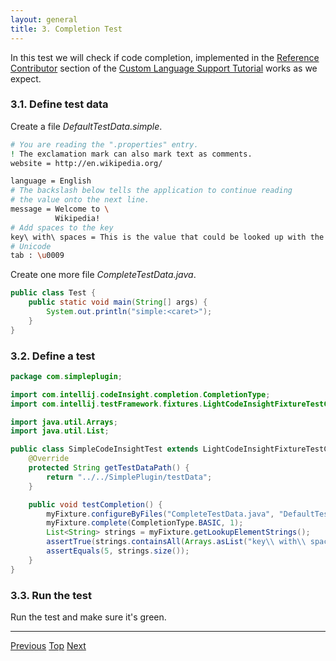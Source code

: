```yaml
---
layout: general
title: 3. Completion Test
---
```



In this test we will check if code completion, implemented in the
[Reference Contributor](reference_contributor.html) section
of the
[Custom Language Support Tutorial](cls_tutorial.html)
works as we expect.

### 3.1. Define test data

Create a file *DefaultTestData.simple*.

```bash
# You are reading the ".properties" entry.
! The exclamation mark can also mark text as comments.
website = http://en.wikipedia.org/

language = English
# The backslash below tells the application to continue reading
# the value onto the next line.
message = Welcome to \
          Wikipedia!
# Add spaces to the key
key\ with\ spaces = This is the value that could be looked up with the key "key with spaces".
# Unicode
tab : \u0009
```

Create one more file *CompleteTestData.java*.

```java
public class Test {
    public static void main(String[] args) {
        System.out.println("simple:<caret>");
    }
}
```

### 3.2. Define a test

```java
package com.simpleplugin;

import com.intellij.codeInsight.completion.CompletionType;
import com.intellij.testFramework.fixtures.LightCodeInsightFixtureTestCase;

import java.util.Arrays;
import java.util.List;

public class SimpleCodeInsightTest extends LightCodeInsightFixtureTestCase {
    @Override
    protected String getTestDataPath() {
        return "../../SimplePlugin/testData";
    }

    public void testCompletion() {
        myFixture.configureByFiles("CompleteTestData.java", "DefaultTestData.simple");
        myFixture.complete(CompletionType.BASIC, 1);
        List<String> strings = myFixture.getLookupElementStrings();
        assertTrue(strings.containsAll(Arrays.asList("key\\ with\\ spaces", "language", "message", "tab", "website")));
        assertEquals(5, strings.size());
    }
}
```

### 3.3. Run the test

Run the test and make sure it's green.

-----

[Previous](parsing_test.html)
[Top](../writing_tests_for_plugins.html)
[Next](annotator_test.html)

